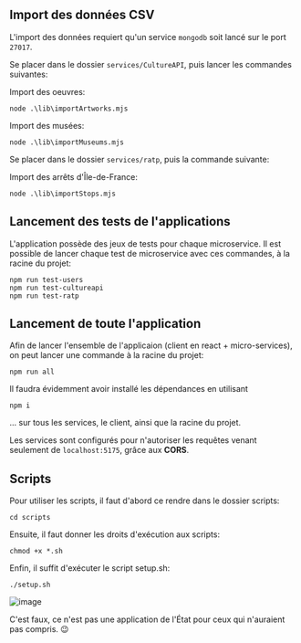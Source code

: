## Import des données CSV

L'import des données requiert qu'un service `mongodb` soit lancé sur le port `27017`.

Se placer dans le dossier `services/CultureAPI`, puis lancer les commandes suivantes:

Import des oeuvres:

```shell
node .\lib\importArtworks.mjs
```

Import des musées:

```shell
node .\lib\importMuseums.mjs
```

Se placer dans le dossier `services/ratp`, puis la commande suivante:

Import des arrêts d'Île-de-France:

```shell
node .\lib\importStops.mjs
```

## Lancement des tests de l'applications

L'application possède des jeux de tests pour chaque microservice. Il est possible de lancer chaque test de microservice avec ces commandes, à la racine du projet:

```shell
npm run test-users
npm run test-cultureapi
npm run test-ratp
```

## Lancement de toute l'application

Afin de lancer l'ensemble de l'applicaion (client en react + micro-services), on peut lancer une commande à la racine du projet:

```shell
npm run all
```

Il faudra évidemment avoir installé les dépendances en utilisant

```shell
npm i
```

... sur tous les services, le client, ainsi que la racine du projet.

Les services sont configurés pour n'autoriser les requêtes venant seulement de `localhost:5175`, grâce aux **CORS**.

## Scripts

Pour utiliser les scripts, il faut d'abord ce rendre dans le dossier scripts:

`cd scripts`

Ensuite, il faut donner les droits d'exécution aux scripts:

`chmod +x *.sh`

Enfin, il suffit d'exécuter le script setup.sh:

`./setup.sh`

![image](https://github.com/DemoDevv/CultureConnect/assets/73246070/29dd22a5-a799-4ff0-8c78-7c7938cf1b09)

C'est faux, ce n'est pas une application de l'État pour ceux qui n'auraient pas compris. 😉
